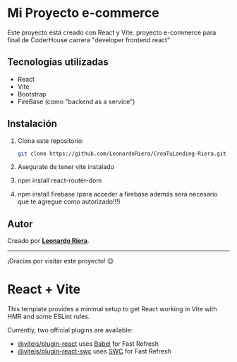 # Mi Proyecto e-commerce

Este proyecto está creado con React y Vite. proyecto e-commerce para final de CoderHouse carrera "developer frontend react"

## Tecnologías utilizadas
- React
- Vite
- Bootstrap
- FireBase (como "backend as a service")

## Instalación
1. Clona este repositorio:  
   ```bash
   git clone https://github.com/LeonardoRiera/CreaTuLanding-Riera.git


2. Asegurate de tener vite instalado

3. npm install react-router-dom
4. npm install firebase (para acceder a firebase además será necesario que te agregue como autorizado!!!) 



## Autor
Creado por **[Leonardo Riera](www.linkedin.com/in/leonardo-gabriel-riera-92567a283)**.

---
¡Gracias por visitar este proyecto! 😊  


# React + Vite

This template provides a minimal setup to get React working in Vite with HMR and some ESLint rules.

Currently, two official plugins are available:

- [@vitejs/plugin-react](https://github.com/vitejs/vite-plugin-react/blob/main/packages/plugin-react/README.md) uses [Babel](https://babeljs.io/) for Fast Refresh
- [@vitejs/plugin-react-swc](https://github.com/vitejs/vite-plugin-react-swc) uses [SWC](https://swc.rs/) for Fast Refresh
